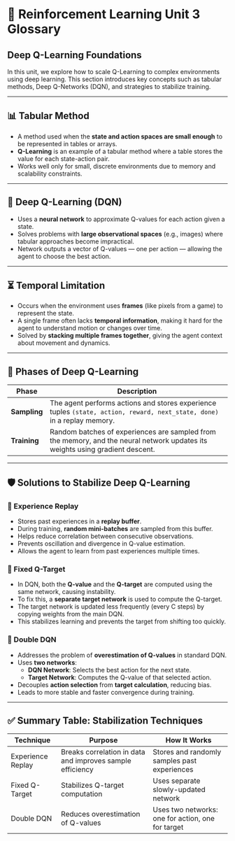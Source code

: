 # 📘 Reinforcement Learning Unit 3 Glossary  
## Deep Q-Learning Foundations

In this unit, we explore how to scale Q-Learning to complex environments using deep learning. This section introduces key concepts such as tabular methods, Deep Q-Networks (DQN), and strategies to stabilize training.

---

## 📊 Tabular Method

- A method used when the **state and action spaces are small enough** to be represented in tables or arrays.
- **Q-Learning** is an example of a tabular method where a table stores the value for each state-action pair.
- Works well only for small, discrete environments due to memory and scalability constraints.

---

## 🧠 Deep Q-Learning (DQN)

- Uses a **neural network** to approximate Q-values for each action given a state.
- Solves problems with **large observational spaces** (e.g., images) where tabular approaches become impractical.
- Network outputs a vector of Q-values — one per action — allowing the agent to choose the best action.

---

## ⏳ Temporal Limitation

- Occurs when the environment uses **frames** (like pixels from a game) to represent the state.
- A single frame often lacks **temporal information**, making it hard for the agent to understand motion or changes over time.
- Solved by **stacking multiple frames together**, giving the agent context about movement and dynamics.

---

## 🔁 Phases of Deep Q-Learning

| Phase     | Description |
|-----------|-------------|
| **Sampling** | The agent performs actions and stores experience tuples `(state, action, reward, next_state, done)` in a replay memory. |
| **Training** | Random batches of experiences are sampled from the memory, and the neural network updates its weights using gradient descent. |

---

## 🛡️ Solutions to Stabilize Deep Q-Learning

### 🧠 Experience Replay

- Stores past experiences in a **replay buffer**.
- During training, **random mini-batches** are sampled from this buffer.
- Helps reduce correlation between consecutive observations.
- Prevents oscillation and divergence in Q-value estimation.
- Allows the agent to learn from past experiences multiple times.

### 🎯 Fixed Q-Target

- In DQN, both the **Q-value** and the **Q-target** are computed using the same network, causing instability.
- To fix this, a **separate target network** is used to compute the Q-target.
- The target network is updated less frequently (every C steps) by copying weights from the main DQN.
- This stabilizes learning and prevents the target from shifting too quickly.

### 🔁 Double DQN

- Addresses the problem of **overestimation of Q-values** in standard DQN.
- Uses **two networks**:
  - **DQN Network**: Selects the best action for the next state.
  - **Target Network**: Computes the Q-value of that selected action.
- Decouples **action selection** from **target calculation**, reducing bias.
- Leads to more stable and faster convergence during training.

---

## ✅ Summary Table: Stabilization Techniques

| Technique            | Purpose                                                                 | How It Works |
|----------------------|-------------------------------------------------------------------------|--------------|
| Experience Replay    | Breaks correlation in data and improves sample efficiency                 | Stores and randomly samples past experiences |
| Fixed Q-Target       | Stabilizes Q-target computation                                         | Uses separate slowly-updated network |
| Double DQN           | Reduces overestimation of Q-values                                      | Uses two networks: one for action, one for target |
